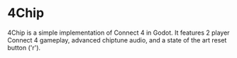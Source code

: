 # 4Chip

4Chip is a simple implementation of Connect 4 in Godot. It features 2 player Connect 4 gameplay, advanced chiptune audio, and a state of the art reset button ('r').
